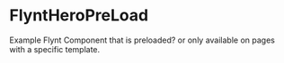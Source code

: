 # FlyntHeroPreLoad
Example Flynt Component that is preloaded? or only available on pages with a specific template.
